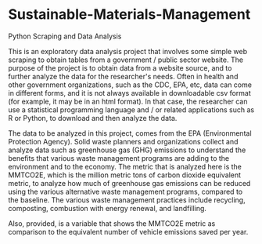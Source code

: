 # Sustainable-Materials-Management
Python Scraping and Data Analysis

This is an exploratory data analysis project that involves some simple web scraping to obtain tables from a government / public sector website. The purpose of the project is to obtain data from a website source, and to further analyze the data for the researcher's needs. Often in health and other government organizations, such as the CDC, EPA, etc, data can come in different forms, and it is not always available in downloadable csv format (for example, it may be in an html format). In that case, the researcher can use a statistical programming language and / or related applications such as R or Python, to download and then analyze the data.

The data to be analyzed in this project, comes from the EPA (Environmental Protection Agency). Solid waste planners and organizations collect and analyze data such as greenhouse gas (GHG) emissions to understand the benefits that various waste management programs are adding to the environment and to the economy. The metric that is analyzed here is the MMTCO2E, which is the million metric tons of carbon dioxide equivalent metric, to analyze how much of greenhouse gas emissions can be reduced using the various alternative waste management programs, compared to the baseline. The various waste management practices include recycling, composting, combustion with energy renewal, and landfilling.

Also, provided, is a variable that shows the MMTCO2E metric as comparison to the equivalent number of vehicle emissions saved per year.
